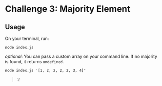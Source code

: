 # Challenge 3: Majority Element

## Usage

On your terminal, run:

`node index.js` 

_optional_: You can pass a custom array on your command line. If no majority is found, it returns `undefined`.

`node index.js '[1, 2, 2, 2, 2, 3, 4]'`
>2